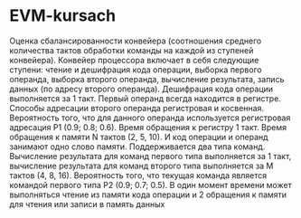 # EVM-kursach
Оценка сбалансированности конвейера (соотношения среднего количества тактов обработки
команды на каждой из ступеней конвейера). Конвейер процессора включает в себя следующие
ступени: чтение и дешифрация кода операции, выборка первого операнда, выборка второго
операнда, вычисление результата, запись данных (по адресу второго операнда). Дешифрация кода
операции выполняется за 1 такт. Первый операнд всегда находится в регистре. Способы адресации
второго операнда регистровая и косвенная. Вероятность того, что для данного операнда используется
регистровая адресация P1 (0.9; 0.8; 0.6). Время обращения к регистру 1 такт. Время обращения к
памяти N тактов (2, 5, 10). И код операции и операнд занимают одно слово памяти. Поддерживается
два типа команд. Вычисление результата для команд первого типа выполняется за 1 такт, вычисление
результата для команд второго типа выполняется за M тактов (4, 8, 16). Вероятность того, что текущая
команда является командой первого типа P2 (0.9; 0.7; 0.5). В один момент времени может
выполняться чтение из памяти кода операции и 2 обращения к памяти для чтения или записи в память
данных 
